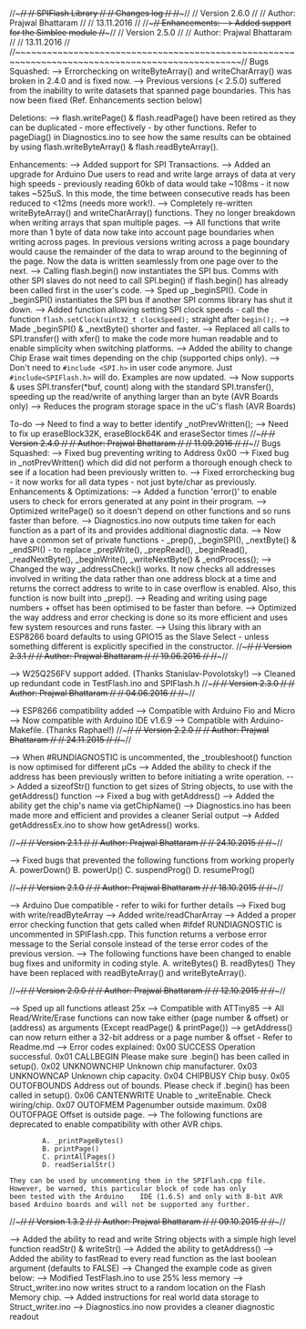 //~~~~~~~~~~~~~~~~~~~~~~~~~~~~~~~~~~~~~~~~~~~~~~~~~~~~~~~~~~~~~~~~~~~~~~~~~~~~~~~~~~~~~~~~~~~~~~~~~//
//										  SPIFlash Library 				 						   //
//					  				  		Changes log 									   	   //
//~~~~~~~~~~~~~~~~~~~~~~~~~~~~~~~~~~~~~~~~~~~~~~~~~~~~~~~~~~~~~~~~~~~~~~~~~~~~~~~~~~~~~~~~~~~~~~~~~//
//				 	 						Version 2.6.0 									   	   //
//									Author: Prajwal Bhattaram									   //
//					  						13.11.2016											   //
//~~~~~~~~~~~~~~~~~~~~~~~~~~~~~~~~~~~~~~~~~~~~~~~~~~~~~~~~~~~~~~~~~~~~~~~~~~~~~~~~~~~~~~~~~~~~~~~~~//
Enhancements:
--> Added support for the Simblee module
//~~~~~~~~~~~~~~~~~~~~~~~~~~~~~~~~~~~~~~~~~~~~~~~~~~~~~~~~~~~~~~~~~~~~~~~~~~~~~~~~~~~~~~~~~~~~~~~~~//
//				 	 						Version 2.5.0 									   	   //
//									Author: Prajwal Bhattaram									   //
//					  						13.11.2016											   //
//~~~~~~~~~~~~~~~~~~~~~~~~~~~~~~~~~~~~~~~~~~~~~~~~~~~~~~~~~~~~~~~~~~~~~~~~~~~~~~~~~~~~~~~~~~~~~~~~~//
Bugs Squashed:
--> Errorchecking on writeByteArray() and writeCharArray() was broken in 2.4.0 and is fixed now.
--> Previous versions (< 2.5.0) suffered from the inability to write datasets that spanned page boundaries. This has now been fixed (Ref. Enhancements section below)

Deletions:
--> flash.writePage() & flash.readPage() have been retired as they can be duplicated - more effectively - by other functions. Refer to pageDiag() in Diagnostics.ino to see how the same results can be obtained by using flash.writeByteArray() & flash.readByteArray().

Enhancements:
--> Added support for SPI Transactions.
--> Added an upgrade for Arduino Due users to read and write large arrays of data at very high speeds - previously reading 60kb of data would take ~108ms - it now takes ~525uS. In this mode, the time between consecutive reads has been reduced to <12ms (needs more work!).
--> Completely re-written writeByteArray() and writeCharArray() functions. They no longer breakdown when writing arrays that span multiple pages.
--> All functions that write more than 1 byte of data now take into account page boundaries when writing across pages. In previous versions writing across a page boundary would cause the remainder of the data to wrap around to the beginning of the page. Now the data is written seamlessly from one page over to the next.
--> Calling flash.begin() now instantiates the SPI bus. Comms with other SPI slaves do not need to call SPI.begin() if flash.begin() has already been called first in the user's code.
--> Sped up _beginSPI(). Code in _beginSPI() instantiates the SPI bus if another SPI comms library has shut it down.
--> Added function allowing setting SPI clock speeds - call the function ```flash.setClock(uint32_t clockSpeed);``` straight after ```begin();```.
--> Made _beginSPI() & _nextByte() shorter and faster.
--> Replaced all calls to SPI.transfer() with xfer() to make the code more human readable and to enable simplicity when switching platforms.
--> Added the ability to change Chip Erase wait times depending on the chip (supported chips only).
--> Don't need to ```#include <SPI.h>``` in user code anymore. Just ```#include<SPIFlash.h>``` will do. Examples are now updated.
--> Now supports & uses SPI.transfer(*buf, count) along with the standard SPI.transfer(), speeding up the read/write of anything larger than an byte (AVR Boards only)
--> Reduces the program storage space in the uC's flash (AVR Boards)

To-do
--> Need to find a way to better identify _notPrevWritten();
--> Need to fix up eraseBlock32K, eraseBlock64K and eraseSector times
//~~~~~~~~~~~~~~~~~~~~~~~~~~~~~~~~~~~~~~~~~~~~~~~~~~~~~~~~~~~~~~~~~~~~~~~~~~~~~~~~~~~~~~~~~~~~~~~~~//
//				 	 						Version 2.4.0 									   	   //
//									Author: Prajwal Bhattaram									   //
//					  						11.09.2016											   //
//~~~~~~~~~~~~~~~~~~~~~~~~~~~~~~~~~~~~~~~~~~~~~~~~~~~~~~~~~~~~~~~~~~~~~~~~~~~~~~~~~~~~~~~~~~~~~~~~~//
Bugs Squashed:
--> Fixed bug preventing writing to Address 0x00
--> Fixed bug in _notPrevWritten() which did did not perform a thorough enough check to see if a location had been previously written to.
--> Fixed errorchecking bug - it now works for all data types - not just byte/char as previously.
Enhancements & Optimizations:
--> Added a function 'error()' to enable users to check for errors generated at any point in their program.
--> Optimized writePage() so it doesn't depend on other functions and so runs faster than before.
--> Diagnostics.ino now outputs time taken for each function as a part of its and provides additional diagnostic data.
--> Now have a common set of private functions - _prep(), _beginSPI(), _nextByte() & _endSPI() - to replace _prepWrite(), _prepRead(), _beginRead(), _readNextByte(), _beginWrite(), _writeNextByte() & _endProcess();
--> Changed the way _addressCheck() works. It now checks all addresses involved in writing the data rather than one address block at a time and returns the correct address to write to in case overflow is enabled. Also, this function is now built into _prep().
--> Reading and writing using page numbers + offset has been optimised to be faster than before.
--> Optimized the way address and error checking is done so its more efficient and uses few system resources and runs faster.
--> Using this library with an ESP8266 board defaults to using GPIO15 as the Slave Select - unless something different is explicitly specified in the constructor.
//~~~~~~~~~~~~~~~~~~~~~~~~~~~~~~~~~~~~~~~~~~~~~~~~~~~~~~~~~~~~~~~~~~~~~~~~~~~~~~~~~~~~~~~~~~~~~~~~~//
//				 	 						Version 2.3.1 									   	   //
//									Author: Prajwal Bhattaram									   //
//					  						19.06.2016											   //
//~~~~~~~~~~~~~~~~~~~~~~~~~~~~~~~~~~~~~~~~~~~~~~~~~~~~~~~~~~~~~~~~~~~~~~~~~~~~~~~~~~~~~~~~~~~~~~~~~//

--> W25Q256FV support added. (Thanks Stanislav-Povolotsky!)
--> Cleaned up redundant code in TestFlash.ino and SPIFlash.h
//~~~~~~~~~~~~~~~~~~~~~~~~~~~~~~~~~~~~~~~~~~~~~~~~~~~~~~~~~~~~~~~~~~~~~~~~~~~~~~~~~~~~~~~~~~~~~~~~~//
//				 	 						Version 2.3.0 									   	   //
//									Author: Prajwal Bhattaram									   //
//					  						04.06.2016											   //
//~~~~~~~~~~~~~~~~~~~~~~~~~~~~~~~~~~~~~~~~~~~~~~~~~~~~~~~~~~~~~~~~~~~~~~~~~~~~~~~~~~~~~~~~~~~~~~~~~//

--> ESP8266 compatibility added
--> Compatible with Arduino Fio and Micro
--> Now compatible with Arduino IDE v1.6.9
--> Compatible with Arduino-Makefile. (Thanks Raphael!)
//~~~~~~~~~~~~~~~~~~~~~~~~~~~~~~~~~~~~~~~~~~~~~~~~~~~~~~~~~~~~~~~~~~~~~~~~~~~~~~~~~~~~~~~~~~~~~~~~~//
//				 	 						Version 2.2.0 									   	   //
//									Author: Prajwal Bhattaram									   //
//					  						24.11.2015											   //
//~~~~~~~~~~~~~~~~~~~~~~~~~~~~~~~~~~~~~~~~~~~~~~~~~~~~~~~~~~~~~~~~~~~~~~~~~~~~~~~~~~~~~~~~~~~~~~~~~//

--> When #RUNDIAGNOSTIC is uncommented, the _troubleshoot() function is now optimised for different µCs
--> Added the ability to check if the address has been previously written to before initiating a write
	operation.
--> Added a sizeofStr() function to get sizes of String objects, to use with the getAddress() function
--> Fixed a bug with getAddress()
--> Added the ability get the chip's name via getChipName()
--> Diagnostics.ino has been made more and efficient and provides a cleaner Serial output
--> Added getAddressEx.ino to show how getAdress() works.

//~~~~~~~~~~~~~~~~~~~~~~~~~~~~~~~~~~~~~~~~~~~~~~~~~~~~~~~~~~~~~~~~~~~~~~~~~~~~~~~~~~~~~~~~~~~~~~~~~//
//				 	 						Version 2.1.1 									   	   //
//									Author: Prajwal Bhattaram									   //
//					  						24.10.2015											   //
//~~~~~~~~~~~~~~~~~~~~~~~~~~~~~~~~~~~~~~~~~~~~~~~~~~~~~~~~~~~~~~~~~~~~~~~~~~~~~~~~~~~~~~~~~~~~~~~~~//

--> Fixed bugs that prevented the following functions from working properly
			A. powerDown()
			B. powerUp()
			C. suspendProg()
			D. resumeProg()

//~~~~~~~~~~~~~~~~~~~~~~~~~~~~~~~~~~~~~~~~~~~~~~~~~~~~~~~~~~~~~~~~~~~~~~~~~~~~~~~~~~~~~~~~~~~~~~~~~//
//				 	 						Version 2.1.0 									   	   //
//									Author: Prajwal Bhattaram									   //
//					  						18.10.2015											   //
//~~~~~~~~~~~~~~~~~~~~~~~~~~~~~~~~~~~~~~~~~~~~~~~~~~~~~~~~~~~~~~~~~~~~~~~~~~~~~~~~~~~~~~~~~~~~~~~~~//

--> Arduino Due compatible - refer to wiki for further details
--> Fixed bug with write/readByteArray
--> Added write/readCharArray
--> Added a proper error checking function that gets called when #ifdef RUNDIAGNOSTIC is uncommented in SPIFlash.cpp.
	This function returns a verbose error message to the Serial console instead of the terse error codes of the previous version.
--> The following functions have been changed to enable bug fixes and uniformity in coding style.
			A. writeBytes()
			B. readBytes()
			They have been replaced with readByteArray() and writeByteArray().

//~~~~~~~~~~~~~~~~~~~~~~~~~~~~~~~~~~~~~~~~~~~~~~~~~~~~~~~~~~~~~~~~~~~~~~~~~~~~~~~~~~~~~~~~~~~~~~~~~//
//				 	 						Version 2.0.0 									   	   //
//									Author: Prajwal Bhattaram									   //
//					  						12.10.2015											   //
//~~~~~~~~~~~~~~~~~~~~~~~~~~~~~~~~~~~~~~~~~~~~~~~~~~~~~~~~~~~~~~~~~~~~~~~~~~~~~~~~~~~~~~~~~~~~~~~~~//

--> Sped up all functions atleast 25x
--> Compatible with ATTiny85
--> All Read/Write/Erase functions can now take either (page number & offset) or (address) as arguments
	(Except readPage() & printPage())
--> getAddress() can now return either a 32-bit address or a page number & offset - Refer to Readme.md
--> Error codes explained:
		0x00	SUCCESS 		Operation successful.
		0x01	CALLBEGIN		Please make sure .begin() has been called in setup().
		0x02	UNKNOWNCHIP		Unknown chip manufacturer.
		0x03	UNKNOWNCAP		Unknown chip capacity.
		0x04	CHIPBUSY		Chip busy.
		0x05	OUTOFBOUNDS		Address out of bounds. Please check if .begin() has been called in setup().
		0x06	CANTENWRITE		Unable to _writeEnable. Check wiring/chip.
		0x07	OUTOFMEM		Pagenumber outside maximum.
		0x08	OUTOFPAGE		Offset is outside page.
--> The following functions are deprecated to enable compatibility with other AVR chips.

			A. _printPageBytes()
			B. printPage()
			C. printAllPages()
			D. readSerialStr()

	They can be used by uncommenting them in the SPIFlash.cpp file. However, be warned, this particular block of code has only
	been tested with the Arduino	IDE (1.6.5) and only with 8-bit AVR based Arduino boards and will not be supported any further.

//~~~~~~~~~~~~~~~~~~~~~~~~~~~~~~~~~~~~~~~~~~~~~~~~~~~~~~~~~~~~~~~~~~~~~~~~~~~~~~~~~~~~~~~~~~~~~~~~~//
//				 	 						Version 1.3.2 									   	   //
//									Author: Prajwal Bhattaram									   //
//					  						09.10.2015											   //
//~~~~~~~~~~~~~~~~~~~~~~~~~~~~~~~~~~~~~~~~~~~~~~~~~~~~~~~~~~~~~~~~~~~~~~~~~~~~~~~~~~~~~~~~~~~~~~~~~//

--> Added the ability to read and write String objects with a simple high level function readStr() & writeStr()
--> Added the ability to getAddress()
--> Added the ability to fastRead to every read function as the last boolean argument (defaults to FALSE)
--> Changed the example code as given below:
		--> Modified TestFlash.ino to use 25% less memory
		--> Struct_writer.ino now writes struct to a random location on the Flash Memory chip.
		--> Added instructions for real world data storage to Struct_writer.ino
		--> Diagnostics.ino now provides a cleaner diagnostic readout
